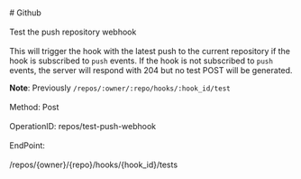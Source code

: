 <br>#     Github</br>
<br>Test the push repository webhook</br>
<br>This will trigger the hook with the latest push to the current repository if the hook is subscribed to `push` events. If the hook is not subscribed to `push` events, the server will respond with 204 but no test POST will be generated.

**Note**: Previously `/repos/:owner/:repo/hooks/:hook_id/test`</br>
<br>Method: Post</br>
<br>OperationID: repos/test-push-webhook</br>
<br>EndPoint:</br>
<br>/repos/{owner}/{repo}/hooks/{hook_id}/tests</br>
